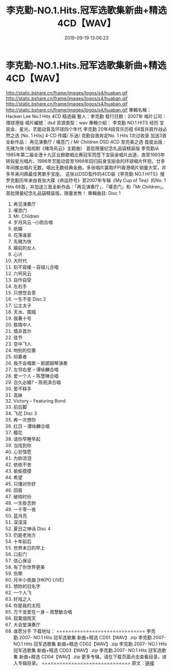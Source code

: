﻿---
title: 李克勤-NO.1.Hits.冠军选歌集新曲+精选4CD【WAV】
date: 2019-09-19 13:06:23
categories: None
tags: 华语中文
---
# 李克勤-NO.1.Hits.冠军选歌集新曲+精选4CD【WAV】

http://static.bshare.cn/frame/images/logos/s4/huaban.gif
http://static.bshare.cn/frame/images/logos/s4/huaban.gif
http://static.bshare.cn/frame/images/logos/s4/huaban.gif
http://static.bshare.cn/frame/images/logos/s4/huaban.gif
專輯名稱：Hacken Lee No.1
Hits 4CD 精选辑
藝人：李克勤
發行日期：2007年
唱片公司： 環球港版
唱片編號：dsd
资源类型：wav
專輯介紹：
李克勤 NO.1 HITS
经历 宝丽金、星光、艺能动音及环球四个年代
李克勤 20年4段音乐历程
68首并肩作战必然之选 [No. 1 Hits] 4-CD
传媒/ 乐迷/ 克勤自我肯定No. 1 Hits
1次过收录
加送3首全新作品：
再见演奏厅 / 嘆息门 / Mr Children
DSD 4CD 至完美之选
首度出版 : 先赌为快 (电视剧《赌场风云》主题曲）
首批限量纪念礼品袋精装版
李克勤从1985年第二届全港十九区业餘歌唱比赛冠军而签下宝丽金唱片出道，直至1993年转投星光唱片、1996年艺能动音至1999年回归前身宝丽金的环球唱片怀抱，廿多年间推出唱片无数，唱出无数经典金曲，多张唱片赢取IFPI香港唱片销量大奖，并多年来问鼎最佳男歌手宝座。
这张以DSD製作的4CD装《李克勤 NO.1 HITS》搜罗克勤历年来由首张大碟《命运符号》至2007年专辑《My Cup of
Tea》的No. 1 Hits 68首，并加送三首全新作品：「再见演奏厅」、「嘆息门」和「Mr Children」。首批限量纪念礼品袋精装版，限量发售！
專輯曲目:
Disc 1
01. 再见演奏厅
02. 嘆息门
03. Mr. Children
04. 岁月风云 –小刚合唱
05. 纸婚
06. 花落谁家
07. 先赌为快
08. 婚前的女人
09. 心计
10. 大时代
11. 刻不容缓 – 容祖儿合唱
12. 六呎风云
13. 自作自受
14. 左右手
15. 只想您会意
16. 一生不变
Disc 2
01. 公主太子
02. 天水、围城
03. 我著十号
04. 胜情中人
05. 情非首尔
06. 佳节
07. 空中飞人
08. 吻别的位置
09. 仰慕者
10. 我不会唱歌 – 郎朗钢琴演奏
11. 左邻右里 – 谭咏麟合唱
12. 爱一个人 – 陈慧琳合唱
13. 合久必婚? – 陈苑淇合唱
14. 爱不释手
15. 高妹
16. Victory – Featuring Bond
17. 前后脚
18. 飞花
Disc 3
01. 再一次想你
02. 红日 – 谭咏麟合唱
03. 樱花
04. 请你早睡早起
05. 当找到你
06. 心甘情愿
07. 为妳流泪
08. 依依不舍
09. 偷偷摸摸
10. 希望
11. 只懂对你好
12. 回首
13. 破晓时份
14. 一生掛念妳
15. 一千零一夜
16. 蓝月亮
17. 深深深
18. 夏日之神话
Disc 4
01. 仍是老地方
02. 十年前后
03. 世界未日的早上
04. 口彭门
05. 信心保证
06. 有了你世界更美
07. 伤寒
08. 月半小夜曲 [HKPO LIVE]
09. 想妳的旧名字
10. 一个人飞
11. 好戏之人
12. 你是我的太阳
13. 万千宠爱在一身 – 周慧敏合唱
14. 寂寞烟雨天
15. 大会堂演奏厅
16. 谁愿分手
下载地址：
==============================
李克勤.2007- NO.1 Hits 冠军选歌集 新曲+精选
CD01【WAV】.zip
李克勤.2007- NO.1 Hits 冠军选歌集 新曲+精选 CD02【WAV】.zip
李克勤.2007- NO.1 Hits 冠军选歌集 新曲+精选 CD03【WAV】.zip
李克勤.2007- NO.1 Hits 冠军选歌集 新曲+精选 CD04【WAV】.zip
更多专辑，请在下载页面点击查看目录，进入专辑目录。
==============================
原文：[链接](https://blog.sina.com.cn/s/blog_1647c7e7601030gvu.html)